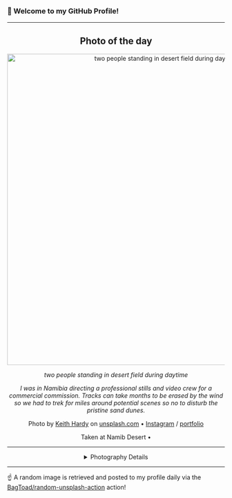 ### 👋 Welcome to my GitHub Profile!

----
<div align="center">

## Photo of the day
  
  <a href="https://unsplash.com/photos/two-people-standing-in-desert-field-during-daytime-UVyavSwslOg"><img width="720" src="https://images.unsplash.com/photo-1488572749058-7f52dd70e0fa?crop=entropy&cs=tinysrgb&fit=max&fm=jpg&ixid=M3w1OTQ0OTd8MHwxfHJhbmRvbXx8fHx8fHx8fDE3MjQ2NTI1MjZ8&ixlib=rb-4.0.3&q=80&w=1080" alt="two people standing in desert field during daytime"></a>
  
  <em>two people standing in desert field during daytime</em>
  
  <em>I was in Namibia directing a professional stills and video crew for a commercial commission. Tracks can take months to be erased by the wind so we had to trek for miles around potential scenes so no to disturb the pristine sand dunes.</em>

  Photo by [Keith Hardy](https://www.keith-hardy.co.uk) on [unsplash.com](https://unsplash.com/) • [Instagram](https://instagram.com/keith_hardy_2001) / [portfolio](https://www.keith-hardy.co.uk)
  
  Taken at Namib Desert • 
  
  ---
  
<details>
<summary>Photography Details</summary>
  
| Parameter     | Value |
| ------------- | ----- |
| Camera Model  | NIKON D80 |
| Exposure Time | 1/800 |
| Aperture      | 7.1 |
| Focal Length  | 80.0 |
| ISO           | 320 |
| Location      | Namib Desert (null) |
| Coordinates   | Latitude null, Longitude null |

</details>

</div>

----

☝️ A random image is retrieved and posted to my profile daily via the [BagToad/random-unsplash-action](https://github.com/BagToad/random-unsplash-action) action!
